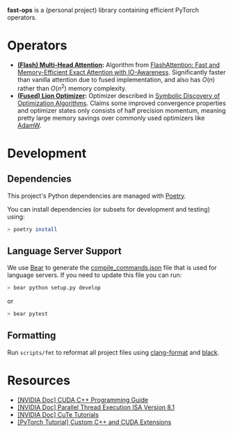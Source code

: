 **fast-ops** is a (personal project) library containing efficient PyTorch operators.

# Operators
* **[(Flash) Multi-Head Attention](fast_ops/flash_attention/):**
Algorithm from [FlashAttention: Fast and Memory-Efficient Exact Attention with IO-Awareness](https://arxiv.org/pdf/2205.14135.pdf).
Significantly faster than vanilla attention due to fused implementation, and also
has $O(n)$ rather than $O(n^2)$ memory complexity.
* **[(Fused) Lion Optimizer](fast_ops/lion):**
Optimizer described in [Symbolic Discovery of Optimization Algorithms](https://arxiv.org/pdf/2302.06675.pdf).
Claims some improved convergence properties and optimizer states only consists of half precision momentum,
meaning pretty large memory savings over commonly used optimizers like
[AdamW](https://pytorch.org/docs/stable/generated/torch.optim.AdamW.html).

# Development

## Dependencies
This project's Python dependencies are managed with [Poetry](https://python-poetry.org/docs/).

You can install dependencies (or subsets for development and testing) using:
```bash
> poetry install
```

## Language Server Support
We use [Bear](https://github.com/rizsotto/Bear) to generate the
[compile_commands.json](compile_commands.json) file that is used for language servers.
If you need to update this file you can run:
```bash
> bear python setup.py develop
```
or
```python
> bear pytest
```

## Formatting
Run `scripts/fmt` to reformat all project files using
[clang-format](https://clang.llvm.org/docs/ClangFormat.html) and
[black](https://black.readthedocs.io/en/stable/).

# Resources
* [\[NVIDIA Doc\] CUDA C++ Programming Guide](https://docs.nvidia.com/cuda/cuda-c-programming-guide/)
* [\[NVIDIA Doc\] Parallel Thread Execution ISA Version 8.1](https://docs.nvidia.com/cuda/parallel-thread-execution/index.html)
* [\[NVIDIA Doc\] CuTe Tutorials](https://github.com/NVIDIA/cutlass/tree/master/media/docs/cute)
* [\[PyTorch Tutorial\] Custom C++ and CUDA Extensions](https://pytorch.org/tutorials/advanced/cpp_extension.html)
